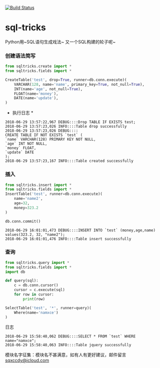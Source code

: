 [![Build Status](https://travis-ci.org/sqxccdy/sql-tricks.svg?branch=master)](https://travis-ci.org/sqxccdy/sql-tricks)
# sql-tricks
Python用\~SQL语句生成戏法\~
又一个SQL构建的轮子呢~

### 创建语法简写
```python
from sqltricks.create import *
from sqltricks.fields import *

CreateTable('test', drop=True, runner=db.conn.execute)(
    VARCHAR(128, name='name', primary_key=True, not_null=True),
    INT(name='age', not_null=True),
    FLOAT(name='money'),
    DATE(name='update'),
)
```
* 执行日志 * 
```text
2018-06-29 13:57:22,967 DEBUG::::Drop TABLE IF EXISTS test;
2018-06-29 13:57:23,026 INFO::::Table drop successfully
2018-06-29 13:57:23,026 DEBUG::::
CREATE TABLE IF NOT EXISTS `test` (
`name` VARCHAR(128) PRIMARY KEY NOT NULL,
`age` INT NOT NULL,
`money` FLOAT,
`update` DATE
);
2018-06-29 13:57:23,167 INFO::::Table created successfully
```
### 插入
```python
from sqltricks.insert import *
from sqltricks.fields import *
InsertTable('test', runner=db.conn.execute)(
    name='name2',
    age=32,
    money=323.2
)

db.conn.commit()
```

```text
2018-06-29 16:01:01,473 DEBUG::::INSERT INTO `test` (money,age,name) values(323.2, 32, "name2");
2018-06-29 16:01:01,476 INFO::::Table insert successfully
```
### 查询
```python
from sqltricks.query import *
from sqltricks.fields import *
import db

def query(sql):
    c = db.conn.cursor()
    cursor = c.execute(sql)
    for row in cursor:
        print(row)

SelectTable('test', '*', runner=query)(
    Where(name='namxce')
)
```
日志
```text
2018-06-29 15:58:40,062 DEBUG::::SELECT * FROM `test` WHERE name="namxce";
2018-06-29 15:58:40,063 INFO::::Table jquery successfully
```
模块名字征集：模块名不甚满意，如有人有更好建议，邮件留言
sqxccdy@icloud.com